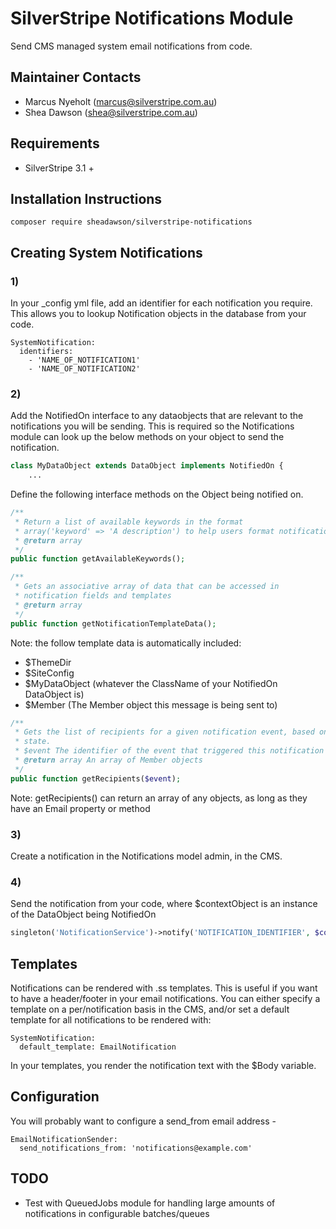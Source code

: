 # SilverStripe Notifications Module

Send CMS managed system email notifications from code.

## Maintainer Contacts
*  Marcus Nyeholt (<marcus@silverstripe.com.au>)
*  Shea Dawson (<shea@silverstripe.com.au>)

## Requirements
* SilverStripe 3.1 +

## Installation Instructions

```
composer require sheadawson/silverstripe-notifications
```

## Creating System Notifications

### 1)
In your _config yml file, add an identifier for each notification you require. This allows you to lookup Notification objects in the database from your code. 

```
SystemNotification:
  identifiers:
    - 'NAME_OF_NOTIFICATION1'
    - 'NAME_OF_NOTIFICATION2'
```

### 2)
Add the NotifiedOn interface to any dataobjects that are relevant to the notifications you will be sending. This is required so the Notifications module can look up the below methods on your object to send the notification.

```php
class MyDataObject extends DataObject implements NotifiedOn {
	...
```

Define the following interface methods on the Object being notified on. 

```php
/**
 * Return a list of available keywords in the format 
 * array('keyword' => 'A description') to help users format notification fields
 * @return array
 */
public function getAvailableKeywords();
```
```php
/**
 * Gets an associative array of data that can be accessed in
 * notification fields and templates 
 * @return array
 */
public function getNotificationTemplateData();
```

Note: the follow template data is automatically included:

* $ThemeDir
* $SiteConfig
* $MyDataObject (whatever the ClassName of your NotifiedOn DataObject is)
* $Member (The Member object this message is being sent to)

```php
/**
 * Gets the list of recipients for a given notification event, based on this object's 
 * state. 
 * $event The identifier of the event that triggered this notification
 * @return array An array of Member objects	
 */
public function getRecipients($event);
```

Note: getRecipients() can return an array of any objects, as long as they have an Email property or method

### 3)

Create a notification in the Notifications model admin, in the CMS.

### 4)
Send the notification from your code, where $contextObject is an instance of the DataObject being NotifiedOn 
```php
singleton('NotificationService')->notify('NOTIFICATION_IDENTIFIER', $contextObject);
```

## Templates

Notifications can be rendered with .ss templates. This is useful if you want to have a header/footer in your email notifications. You can either specify a template on a per/notification basis in the CMS, and/or set a default template for all notifications to be rendered with:

```
SystemNotification:
  default_template: EmailNotification
```

In your templates, you render the notification text with the $Body variable.

## Configuration

You will probably want to configure a send_from email address - 
```
EmailNotificationSender:
  send_notifications_from: 'notifications@example.com'
```  

## TODO 

* Test with QueuedJobs module for handling large amounts of notifications in configurable batches/queues
